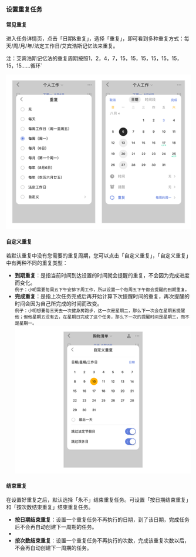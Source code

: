 ### 设置重复任务


#### 常见重复

进入任务详情页，点击「日期&重复」，选择「重复」，即可看到多种重复方式：每天/周/月/年/法定工作日/艾宾浩斯记忆法来重复。 

注：艾宾浩斯记忆法的重复周期按照1，2，4，7，15，15，15，15，15，15，15，15……循环`

![iosnormalrepeat](../../images/ios/addtask/commonrepeat.jpg)

#### 自定义重复

若默认重复中没有您需要的重复周期，您可以点击「自定义重复」，「自定义重复」中有两种不同的重复类型：

* **到期重复**：是指当前时间到达设置的时间就会提醒的重复，不会因为完成进度而变化。
 <br>`例子：小明需要每周五下午安排下周工作，所以设置一个每周五下午都会提醒的到期重复。`
* **完成重复**：是指上次任务完成后再开始计算下次提醒时间的重复，再次提醒的时间会因为自己所完成的时间而改变。
 <br>`例子：小明想要每三天去一次健身房跑步，这一次是星期二，那么下一次会在星期五提醒他；但他星期五没有去，在星期日完成了这个任务，那么下一次的提醒时间是星期三，而不是星期一。`
![ioscustomrepeat3](../../images/ios/addtask/customrepeat3.jpg)

#### 结束重复

在设置好重复之后，默认选择「永不」结束重复任务。可设置「按日期结束重复」和「按次数结束重复」结束重复任务。

* **按日期结束重复**：设置一个重复任务不再执行的日期，到了该日期，完成任务后不会再自动创建下一周期的任务。
* 
* **按次数结束重复**：设置一个重复任务不再执行的次数，完成该重复次数以后，不会再自动创建下一周期的任务。